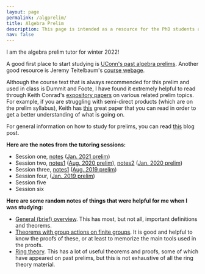 ```yaml
---
layout: page
permalink: /algprelim/
title: Algebra Prelim
description: This page is intended as a resource for the PhD students at UConn taking the algebra prelim. 
nav: false
---
```


I am the algebra prelim tutor for winter 2022! 

A good first place to start studying is [UConn's past algebra prelims](https://math.uconn.edu/degree-programs/graduate/preliminary-exams/). Another good resource is Jeremy Teitelbaum's [course webage](https://jeremy9959.net/Math-5210/overview.html). 

Although the course text that is always recommended for this prelim and used in class is Dummit and Foote, I have found it extremely helpful to read through Keith Conrad's [expository papers](https://kconrad.math.uconn.edu/blurbs/) on various related prelim topics. For example, if you are struggling with semi-direct products (which are on the prelim syllabus), Keith has [this](https://kconrad.math.uconn.edu/blurbs/grouptheory/semidirect-product.pdf) great paper that you can read in order to get a better understanding of what is going on. 

For general information on how to study for prelims, you can read [this](https://asiminah.github.io/projects/quals/) blog post. 

**Here are the notes from the tutoring sessions:**
* Session one, <a href="/assets/pdf/AlgJan2021.pdf" target="_blank">notes</a> ([Jan. 2021 prelim](https://math.uconn.edu/wp-content/uploads/sites/2511/2021/05/jan2021alg.pdf))
* Session two, <a href="/assets/pdf/AlgAug2020.pdf" target="_blank">notes1</a> ([Aug. 2020 prelim](https://math.uconn.edu/wp-content/uploads/sites/2511/2020/11/aug2020alg.pdf)), <a href="/assets/pdf/AlgJan2020.pdf" target="_blank">notes2</a> ([Jan. 2020 prelim](https://math.uconn.edu/wp-content/uploads/sites/2511/2020/05/jan2020alg.pdf))
* Session three, <a href="/assets/pdf/AlgAug2019.pdf" target="_blank">notes1</a> ([Aug. 2019 prelim](https://math.uconn.edu/wp-content/uploads/sites/2511/2019/08/aug2019alg.pdf))
* Session four, ([Jan. 2019 prelim](https://math.uconn.edu/wp-content/uploads/sites/2511/2019/07/jan2019alg.pdf))
* Session five
* Session six


**Here are some random notes of things that were helpful for me when I was studying:**
* <a href="/assets/pdf/GeneralNotes.pdf" target="_blank">General (brief) overview</a>. This has most, but not all, important definitions and theorems. 
* <a href="/assets/pdf/GpActionThms.pdf" target="_blank">Theorems with group actions on finite groups</a>. It is good and helpful to know the proofs of these, or at least to memorize the main tools used in the proofs. 
* <a href="/assets/pdf/RingTheory.pdf" target="_blank">Ring theory</a>. This has a lot of useful theorems and proofs, some of which have appeared on past prelims, but this is not exhaustive of all the ring theory material. 


<!--
<a href="/assets/pdf/HamakiotesCV.pdf" target="_blank">Open PDF to see all Pages</a>
-->
